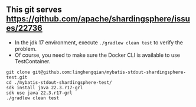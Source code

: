 ## This git serves https://github.com/apache/shardingsphere/issues/22736

- In the jdk 17 environment, execute `./gradlew clean test` to verify the problem.
- Of course, you need to make sure the Docker CLI is available to use TestContainer.
```shell
git clone git@github.com:linghengqian/mybatis-stdout-shardingsphere-test.git
cd ./mybatis-stdout-shardingsphere-test/
sdk install java 22.3.r17-grl
sdk use java 22.3.r17-grl
./gradlew clean test
```